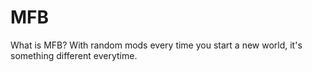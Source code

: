 ﻿# MFB

What is MFB? With random mods every time you start a new world, it's something different everytime.
